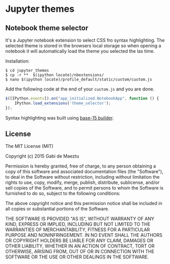 # Jupyter themes

## Notebook theme selector

It's a Jupyter notebook extension to select CSS fro syntax highlighting. The selected theme is stored in the browsers local storage so when opening a notebook it will automatically load the theme you selected the las time.

Installation:
    
    $ cd jupyter_themes
    $ cp -r **  $(ipython locate)/nbextensions/
    $ nano $(ipython locate)/profile_default/static/custom/custom.js

Add the following code at the end of your `custom.js` and you are done.

```javascript
$([IPython.events]).on("app_initialized.NotebookApp", function () {
    IPython.load_extensions('theme_selector');
});
```

Syntax highlighting was built using [base-15 builder](https://github.com/chriskempson/base16-builder).

## License

The MIT License (MIT)

Copyright (c) 2015 Gabi de Maeztu

Permission is hereby granted, free of charge, to any person obtaining a copy
of this software and associated documentation files (the "Software"), to deal
in the Software without restriction, including without limitation the rights
to use, copy, modify, merge, publish, distribute, sublicense, and/or sell
copies of the Software, and to permit persons to whom the Software is
furnished to do so, subject to the following conditions:

The above copyright notice and this permission notice shall be included in all
copies or substantial portions of the Software.

THE SOFTWARE IS PROVIDED "AS IS", WITHOUT WARRANTY OF ANY KIND, EXPRESS OR
IMPLIED, INCLUDING BUT NOT LIMITED TO THE WARRANTIES OF MERCHANTABILITY,
FITNESS FOR A PARTICULAR PURPOSE AND NONINFRINGEMENT. IN NO EVENT SHALL THE
AUTHORS OR COPYRIGHT HOLDERS BE LIABLE FOR ANY CLAIM, DAMAGES OR OTHER
LIABILITY, WHETHER IN AN ACTION OF CONTRACT, TORT OR OTHERWISE, ARISING FROM,
OUT OF OR IN CONNECTION WITH THE SOFTWARE OR THE USE OR OTHER DEALINGS IN THE
SOFTWARE.

